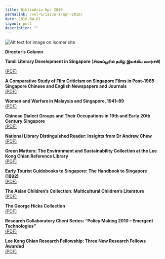 ```yaml
---
title: BiblioAsia Apr 2010
permalink: /vol-6/issue-1/apr-2010/
date: 2010-04-01
layout: post
description: ""
---
```

![Alt text for image on Isomer site](/images/covers/ba6-1.jpg)

**Director’s Column**

**Tamil Literary Development in Singapore (சிங்கப்பூரில் தமிழ் இலக்கிய வளர்ச்சி)** <br>

[(PDF)](/files/pdf/vol-6/issue-1/v6-issue1_TamilLiterary.pdf)

**A Comparative Study of Film Criticism on Singapore Films in Post–1965 Singapore Chinese and English Newspapers and Journals** <br>
[(PDF)](/files/pdf/vol-6/issue-1/v6-issue1_FilmCriticism.pdf)

**Women and Warfare in Malaysia and Singapore, 1941–89** <br>
[(PDF)](/files/pdf/vol-6/issue-1/v6-issue1_WomenWarfare.pdf)

**Chinese Dialect Groups and Their Occupations in 19th and Early 20th Century Singapore** <br>
[(PDF)](/files/pdf/vol-6/issue-1/v6--issue1_ChineseDialect.pdf)

**National Library Distinguished Reader: Insights from Dr Andrew Chew** <br>
[(PDF)](/files/pdf/vol-6/issue-1/v6-issue1_AndrewChew.pdf)

**Green Matters: The Environment and Sustainability Collection at the Lee Kong Chian Reference Library** <br>
[(PDF)](/files/pdf/vol-6/issue-1/v6-issue1_GreenMatters.pdf)

**Early Tourist Guidebooks to Singapore: The Handbook to Singapore (1892)** <br>
[(PDF)](/files/pdf/vol-6/issue-1/v6-issue1_TouristGuidebooks.pdf)

**The Asian Children’s Collection: Multicultural Children’s Literature** <br>
[(PDF)](/files/pdf/vol-6/issue-1/v6-issue1_ChildrenLiterature.pdf)

**The George Hicks Collection** <br>
[(PDF)](/files/pdf/vol-6/issue-1/v6-issue1_GeorgeHicks.pdf)

**Research Collaboratory Client Series: “Policy Making 2010 – Emergent Technologies”** <br>
[(PDF)](/files/pdf/vol-6/issue-1/v6-issue1_EmergentTechnologies.pdf)

**Lee Kong Chian Research Fellowship: Three New Research Fellows Awarded** <br>
[(PDF)](/files/pdf/vol-6/issue-1/v6-issue1_ResearchFellowship.pdf)